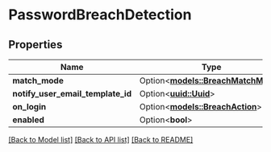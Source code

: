 # PasswordBreachDetection

## Properties

Name | Type | Description | Notes
------------ | ------------- | ------------- | -------------
**match_mode** | Option<[**models::BreachMatchMode**](BreachMatchMode.md)> |  | [optional]
**notify_user_email_template_id** | Option<[**uuid::Uuid**](uuid::Uuid.md)> |  | [optional]
**on_login** | Option<[**models::BreachAction**](BreachAction.md)> |  | [optional]
**enabled** | Option<**bool**> |  | [optional]

[[Back to Model list]](../README.md#documentation-for-models) [[Back to API list]](../README.md#documentation-for-api-endpoints) [[Back to README]](../README.md)


